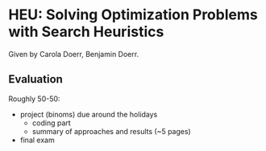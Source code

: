# HEU: Solving Optimization Problems with Search Heuristics

Given by Carola Doerr, Benjamin Doerr.

## Evaluation

Roughly 50-50:

- project (binoms) due around the holidays
  - coding part
  - summary of approaches and results (~5 pages)
- final exam
